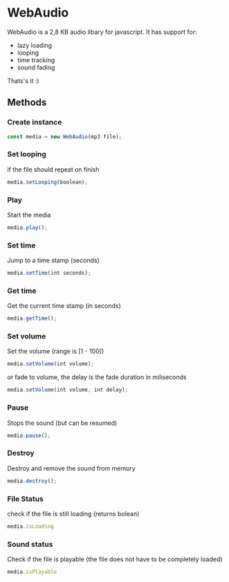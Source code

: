 # WebAudio
WebAudio is a 2,8 KB audio libary for javascript.
It has support for:
 - lazy loading
 - looping
 - time tracking
 - sound fading
 
 Thats's it :)
 
 ## Methods
 ### Create instance
 ```javascript
const media = new WebAudio(mp3 file);
```
### Set looping
 if the file should repeat on finish
 ```javascript
media.setLooping(boolean);
```

### Play
Start the media
 ```javascript
media.play();
```

### Set time
Jump to a time stamp (seconds)
 ```javascript
media.setTime(int seconds);
```

### Get time
Get the current time stamp (in seconds)
 ```javascript
media.getTime();
```

### Set volume
Set the volume (range is [1 - 100])
 ```javascript
media.setVolume(int volume);
```

or fade to volume, the delay is the fade duration in miliseconds
 ```javascript
media.setVolume(int volume, int delay);
```

### Pause
Stops the sound (but can be resumed)
 ```javascript
media.pause();
```

### Destroy
Destroy and remove the sound from memory
 ```javascript
media.destroy();
```

### File Status
 check if the file is still loading (returns bolean)
 ```javascript
media.isLoading
```

### Sound status
 Check if the file is playable (the file does not have to be completely loaded)
 ```javascript
media.isPlayable
```